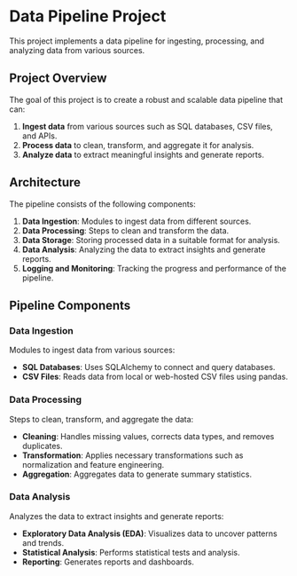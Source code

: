 # Data Pipeline Project

This project implements a data pipeline for ingesting, processing, and analyzing data from various sources.
## Project Overview

The goal of this project is to create a robust and scalable data pipeline that can:

1. **Ingest data** from various sources such as SQL databases, CSV files, and APIs.
2. **Process data** to clean, transform, and aggregate it for analysis.
3. **Analyze data** to extract meaningful insights and generate reports.

## Architecture

The pipeline consists of the following components:

1. **Data Ingestion**: Modules to ingest data from different sources.
2. **Data Processing**: Steps to clean and transform the data.
3. **Data Storage**: Storing processed data in a suitable format for analysis.
4. **Data Analysis**: Analyzing the data to extract insights and generate reports.
5. **Logging and Monitoring**: Tracking the progress and performance of the pipeline.


## Pipeline Components

### Data Ingestion

Modules to ingest data from various sources:

- **SQL Databases**: Uses SQLAlchemy to connect and query databases.
- **CSV Files**: Reads data from local or web-hosted CSV files using pandas.

### Data Processing

Steps to clean, transform, and aggregate the data:

- **Cleaning**: Handles missing values, corrects data types, and removes duplicates.
- **Transformation**: Applies necessary transformations such as normalization and feature engineering.
- **Aggregation**: Aggregates data to generate summary statistics.


### Data Analysis

Analyzes the data to extract insights and generate reports:

- **Exploratory Data Analysis (EDA)**: Visualizes data to uncover patterns and trends.
- **Statistical Analysis**: Performs statistical tests and analysis.
- **Reporting**: Generates reports and dashboards.



